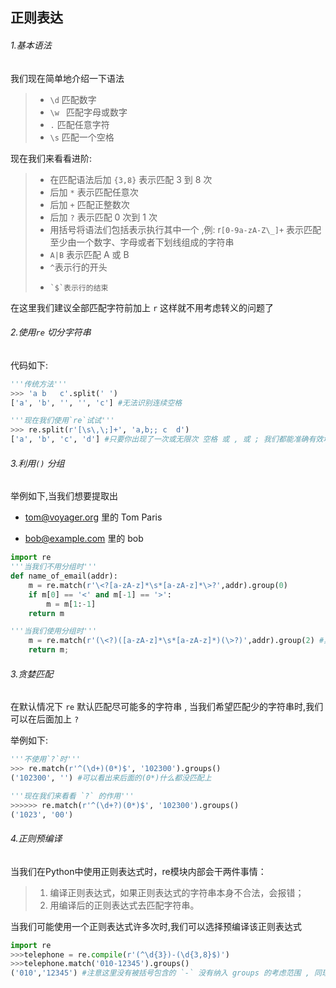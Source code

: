 



## 正则表达



###### 1.基本语法



我们现在简单地介绍一下语法

>   -   `\d` 匹配数字
>   -   `\w ` 匹配字母或数字
>   -   `.` 匹配任意字符
>   -   `\s` 匹配一个空格



现在我们来看看进阶:

>   -   在匹配语法后加 `{3,8}` 表示匹配 3 到 8 次
>   -   后加 `*` 表示匹配任意次
>   -   后加 `+` 匹配正整数次
>   -   后加 `?` 表示匹配 0 次到 1 次
>   -   用括号将语法们包括表示执行其中一个 ,例: r`[0-9a-zA-Z\_]+` 表示匹配至少由一个数字、字母或者下划线组成的字符串 
>   -   `A|B` 表示匹配 A 或 B
>   -    `^`表示行的开头
>   -     `$`表示行的结束 

在这里我们建议全部匹配字符前加上 `r` 这样就不用考虑转义的问题了



###### 2.使用`re` 切分字符串

代码如下:

```python
'''传统方法'''
>>> 'a b   c'.split(' ')
['a', 'b', '', '', 'c'] #无法识别连续空格

'''现在我们使用`re`试试'''
>>> re.split(r'[\s\,\;]+', 'a,b;; c  d')
['a', 'b', 'c', 'd'] #只要你出现了一次或无限次 空格 或 , 或 ; 我们都能准确有效地切分字符串
```



###### 3.利用`()`  分组

举例如下,当我们想要提取出

-   <Tom Paris> tom@voyager.org 里的 Tom Paris

-   bob@example.com 里的 bob

```python
import re
'''当我们不用分组时'''
def name_of_email(addr):
	m = re.match(r'\<?[a-zA-z]*\s*[a-zA-z]*\>?',addr).group(0)
    if m[0] == '<' and m[-1] == '>':
        m = m[1:-1]
    return m

'''当我们使用分组时'''
	m = re.match(r'(\<?)([a-zA-z]*\s*[a-zA-z]*)(\>?)',addr).group(2) #其中 `group(0)' 表示全部被匹配的字符串, `group(1)` 表示第一个()所匹配的字符串,以此类推
    return m; 
```



###### 3.贪婪匹配

在默认情况下 `re` 默认匹配尽可能多的字符串 , 当我们希望匹配少的字符串时,我们可以在后面加上 `?` 

举例如下:

```python
'''不使用`?`时'''
>>> re.match(r'^(\d+)(0*)$', '102300').groups()
('102300', '') #可以看出来后面的(0*)什么都没匹配上 

'''现在我们来看看 `?` 的作用'''
>>>>>> re.match(r'^(\d+?)(0*)$', '102300').groups()
('1023', '00') 
```



###### 4.正则预编译

当我们在Python中使用正则表达式时，re模块内部会干两件事情：

>   1.  编译正则表达式，如果正则表达式的字符串本身不合法，会报错；
>   2.  用编译后的正则表达式去匹配字符串。

当我们可能使用一个正则表达式许多次时,我们可以选择预编译该正则表达式

```python
import re
>>>telephone = re.compile(r'(^\d{3})-(\d{3,8}$)')
>>>telephone.match('010-12345').groups()
('010','12345') #注意这里没有被括号包含的 `-` 没有纳入 groups 的考虑范围 , 同理 group(2)也无法表示 `-` ,要想将 `-` 表示出来可以换用 group(0)
```

